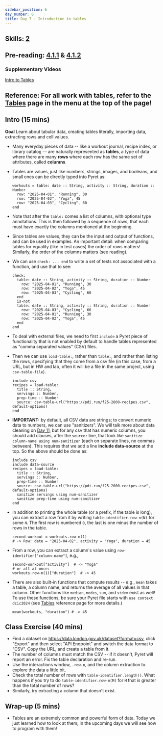 ```yaml
---
sidebar_position: 6
day_number: 6
title: Day 7 - Introduction to tables
---
```


## Skills: [2](</skills/#(2)>)

## Pre-reading: [4.1.1](%7B%7BDCIC_DOMAIN%7D%7D/intro-tabular-data.html#%28part._.Creating_.Tabular_.Data%29) & [4.1.2](%7B%7BDCIC_DOMAIN%7D%7D/intro-tabular-data.html#%28part._.Extracting_.Rows_and_.Cell_.Values%29)

### Supplementary Videos

[Intro to Tables](https://northeastern.hosted.panopto.com/Panopto/Pages/Viewer.aspx?id=b96be4c7-c264-40e2-b6da-b332011b844e)

## Reference: For all work with tables, refer to the [Tables](/tables) page in the menu at the top of the page!

## Intro (15 mins)

**Goal** Learn about tabular data, creating tables literally, importing data, extracting rows and cell values.

- Many everyday pieces of data -- like a workout journal, recipe index, or
  library catalog — are naturally represented as **tables**, a type of data
  where there are many **rows** where each row has the same set of attributes,
  called **columns**.

- Tables are values, just like numbers, strings, images, and booleans, and small ones can be directly typed into Pyret as:

  ```pyret
  workouts = table: date :: String, activity :: String, duration :: Number
    row: "2025-04-01", "Running", 30
    row: "2025-04-02", "Yoga", 45
    row: "2025-04-03", "Cycling", 60
  end
  ```

- Note that after the `table:` comes a list of columns, with optional type
  annotations. This is then followed by a sequence of rows, that each must have
  exactly the columns mentioned at the beginning.

- Since tables are values, they can be the input and output of functions, and
  can be used in examples. An important detail: when comparing tables for
  equality (like in test cases) the order of rows matters! Similarly, the order of the columns matters (see reading).

- We can use `check: ... end` to write a set of tests not associated with a function, and use that to see:

  ```pyret
  check:
    table: date :: String, activity :: String, duration :: Number
      row: "2025-04-01", "Running", 30
      row: "2025-04-02", "Yoga", 45
      row: "2025-04-03", "Cycling", 60
    end
    is-not
    table: date :: String, activity :: String, duration :: Number
      row: "2025-04-03", "Cycling", 60
      row: "2025-04-01", "Running", 30
      row: "2025-04-02", "Yoga", 45
    end
  end
  ```

- To deal with external files, we need to first `include` a Pyret piece of
  functionality that is not enabled by default to handle tables represented as
  "comma separated values" (CSV) files.

- Then we can use `load-table:`, rather than `table:`, and rather than listing
  the rows, specifying that they come from a csv file (in this case, from a URL,
  but in HW and lab, often it will be a file in the same project, using
  `csv-table-file`).

  ```pyret
  include csv
  recipes = load-table:
    title :: String,
    servings :: Number,
    prep-time :: Number
    source: csv-table-url("https://pdi.run/f25-2000-recipes.csv", default-options)
  end
  ```

- **IMPORTANT:** by default, all CSV data are strings; to convert numeric data to numbers, we can use "sanitizers". We will talk more about data cleaning on [Day 11](/days/11), but for any csv that has numeric columns, you should add clauses, after the `source:` line, that look like `sanitize column-name using num-sanitizer` (each on separate lines, no commas between). This requires that we add a line **include data-source** at the top. So the above should be done as:

  ```pyret
  include csv
  include data-source
  recipes = load-table:
    title :: String,
    servings :: Number,
    prep-time :: Number
    source: csv-table-url("https://pdi.run/f25-2000-recipes.csv", default-options)
    sanitize servings using num-sanitizer
    sanitize prep-time using num-sanitizer
  end
  ```

- In addition to printing the whole table (or a prefix, if the table is long),
  you can extract a row from it by writing `table-identifier.row-n(N)` for some `N`.
  The first row is numbered `0`, the last is one minus the number of rows in the table.

  ```pyret
  second-workout = workouts.row-n(1)
  # -> Row: date = "2025-04-02", activity = "Yoga", duration = 45
  ```

- From a row, you can extract a column's value using `row-identifier["column-name"]`, e.g.,

  ```pyret
  second-workout["activity"]  # -> "Yoga"
  # or all at once:
  workouts.row-n(1)["duration"]  # -> 45
  ```

- There are also built-in functions that compute results -- e.g., `mean` takes a table, a column name, and
  returns the average of all values in that column. Other functions like `median`, `modes`, `sum`, and `stdev` exist as well! To use these functions, be sure your Pyret file starts with `use context dcic2024` (see [Tables](/tables) reference page for more details.)

  ```pyret
  mean(workouts, "duration") # -> 45
  ```

## Class Exercise (40 mins)

- Find a dataset on https://data.london.gov.uk/dataset?format=csv, click "Export" and then select "API Endpoint" and switch the data format to "CSV". Copy the URL, and create a table from it.
- The number of columns must match the CSV -- if it doesn't, Pyret will report an error. Fix the table declaration and re-run.
- Use the interactions window, `.row-n`, and the column extraction to explore
  the data a little bit.
- Check the total number of rows with `table-identifier.length()`. What happens
  if you try to do `table-identifier.row-n(M)` for `M` that is greater than the
  total number of rows?
- Similarly, try extracting a column that doesn't exist.

## Wrap-up (5 mins)

- Tables are an extremely common and powerful form of data. Today we just
  learned how to look at them; in the upcoming days we will see how to program with them!
